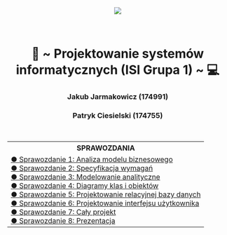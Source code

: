 <body>
    <div align="center">
        <img src="https://uwm.edu.pl/sites/default/files/2023-01/uwm_logo_poziome_EN.png">
    </div>
    <br>
    <br>
    <div>
        <h1 align="center">💾 ~ Projektowanie systemów informatycznych (ISI Grupa 1) ~ 💻</h1>
        <h3 align="center">Jakub Jarmakowicz (174991)</h3>
        <h3 align="center">Patryk Ciesielski (174755)</h3>
    </div>
    <br>
   <table align="center">
      <tr>
         <th>SPRAWOZDANIA</th>
      </tr>
       <tr>
           <td align="left">
                <a href="Sprawozdania/1/PSI_Sprawozdanie1.pdf">● Sprawozdanie 1: Analiza modelu biznesowego</a> <br>
                <a href="Sprawozdania/2/SPR2_Jarmakowicz_Ciesielski.pdf">● Sprawozdanie 2: Specyfikacja wymagań</a> <br>
                <a href="Sprawozdania/3/SPR3_Jarmakowicz_Ciesielski.pdf">● Sprawozdanie 3: Modelowanie analityczne</a> <br>
                <a href="Sprawozdania/4/SPR4_Jarmakowicz_Ciesielski.pdf">● Sprawozdanie 4: Diagramy klas i obiektów</a> <br>
                <a href="Sprawozdania/5/SPR5_Jarmakowicz_Ciesielski.pdf">● Sprawozdanie 5: Projektowanie relacyjnej bazy danych</a> <br>
                <a href="Sprawozdania/6/SPR6_Jarmakowicz_Ciesielski.pdf">● Sprawozdanie 6: Projektowanie interfejsu użytkownika</a> <br>
                <a href="Sprawozdania/7/ALL_SPR7_Jarmakowicz_Ciesielski.pdf">● Sprawozdanie 7: Cały projekt</a> <br>
                <a href="Sprawozdania/8/SPR_8_Jarmakowicz_Ciesielski.pdf">● Sprawozdanie 8: Prezentacja</a> <br>
           </td>
       </tr>
   </table>
</body>
